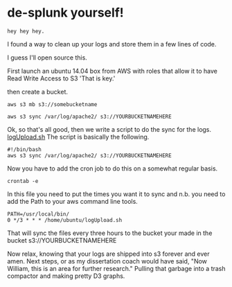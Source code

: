# de-splunk yourself!

    hey hey hey.

I found a way to clean up your logs and store them in a few lines of code.

I guess I'll open source this.

First launch an ubuntu 14.04 box from AWS with roles that allow it to have Read Write Access to S3
'That is key.'

then create a bucket.

	aws s3 mb s3://somebucketname

	aws s3 sync /var/log/apache2/ s3://YOURBUCKETNAMEHERE

Ok, so that's all good, then we write a script to do the sync for the logs. [logUpload.sh](logUpload.sh) The script is basically the following.

	#!/bin/bash
	aws s3 sync /var/log/apache2/ s3://YOURBUCKETNAMEHERE

Now you have to add the cron job to do this on a somewhat regular basis.

	crontab -e

In this file you need to put the times you want it to sync and n.b. you need to add the Path to your aws command line tools.

	PATH=/usr/local/bin/
	0 */3 * * * /home/ubuntu/logUpload.sh

That will sync the files every three hours to the bucket your made in the bucket s3://YOURBUCKETNAMEHERE

Now relax, knowing that your logs are shipped into s3 forever and ever amen.   Next steps, or as my dissertation coach would have said, "Now William, this is an area for further research."  Pulling that garbage into a trash compactor and making pretty D3 graphs.
	

